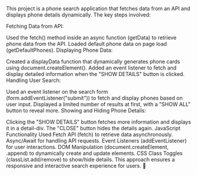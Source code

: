 This project is a phone search application that fetches data from an API and displays phone details dynamically. The key steps involved:

Fetching Data from API:

Used the fetch() method inside an async function (getData) to retrieve phone data from the API.
Loaded default phone data on page load (getDefaultPhones).
Displaying Phone Data:

Created a displayData function that dynamically generates phone cards using document.createElement().
Added an event listener to fetch and display detailed information when the "SHOW DETAILS" button is clicked.
Handling User Search:

Used an event listener on the search form (form.addEventListener("submit")) to fetch and display phones based on user input.
Displayed a limited number of results at first, with a "SHOW ALL" button to reveal more.
Showing and Hiding Phone Details:

Clicking the "SHOW DETAILS" button fetches more information and displays it in a detail-div.
The "CLOSE" button hides the details again.
JavaScript Functionality Used
Fetch API (fetch) to retrieve data asynchronously.
Async/Await for handling API requests.
Event Listeners (addEventListener) for user interactions.
DOM Manipulation (document.createElement, .append) to dynamically create and update elements.
CSS Class Toggles (classList.add/remove) to show/hide details.
This approach ensures a responsive and interactive search experience for users. 🚀
